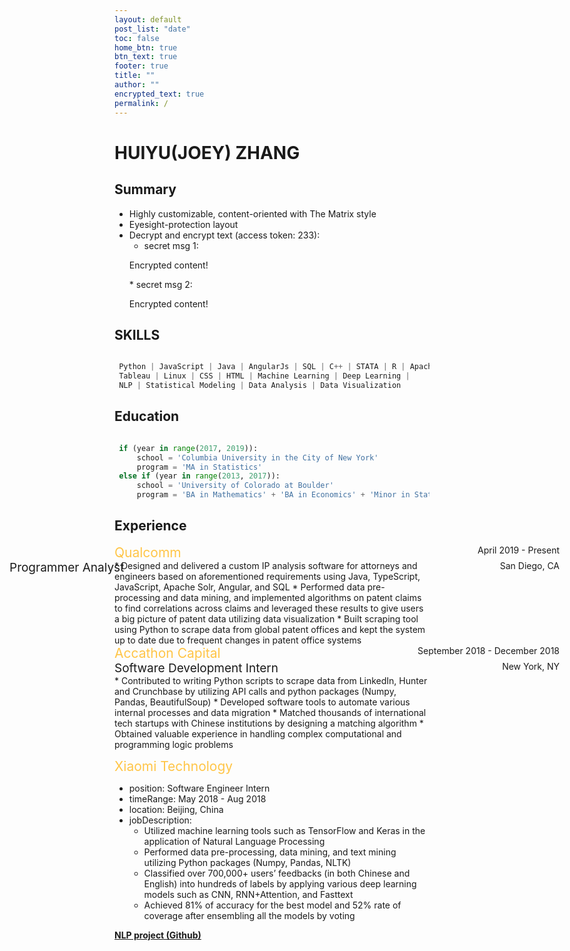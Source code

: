 ```yaml
---
layout: default
post_list: "date"
toc: false
home_btn: true
btn_text: true
footer: true
title: ""
author: ""
encrypted_text: true
permalink: /
---
```


# HUIYU(JOEY) ZHANG

##  Summary
* Highly customizable, content-oriented with The Matrix style
* Eyesight-protection layout
* Decrypt and encrypt text (access token: 233): 
  * secret msg 1: 
  <p class="encrypted" id="/MZAf/PKx9jpw8/Jnp7XQQFki2ibGnArZP46W+keVThXquhWwFROEFnbY8eC57Tw==">Encrypted content!</p>
  * secret msg 2: 
  <p class="encrypted" id="G7D+0370pNmixIP1j7teCg1jtm9XCdOWYFH61lcM0LYWlT0hB3rS9raIs=">Encrypted content!</p>


## SKILLS
```python

 Python | JavaScript | Java | AngularJs | SQL | C++ | STATA | R | Apache Solr | SAS | 
 Tableau | Linux | CSS | HTML | Machine Learning | Deep Learning |
 NLP | Statistical Modeling | Data Analysis | Data Visualization

```
## Education
```python

 if (year in range(2017, 2019)):
     school = 'Columbia University in the City of New York'
     program = 'MA in Statistics'
 else if (year in range(2013, 2017)):
     school = 'University of Colorado at Boulder'
     program = 'BA in Mathematics' + 'BA in Economics' + 'Minor in Statistics'

```

## Experience
<div><span style="color:#ffc547; font-size:21px"> Qualcomm </span><span style="position:absolute; right:20px"> April 2019 - Present</span></div>
<div><span style="font-size:19px;position:absolute;left:60px">Programmer Analyst</span><span style="position:absolute; right:20px">San Diego, CA</span></div>
* Designed and delivered a custom IP analysis software for attorneys and engineers based on aforementioned requirements using Java, TypeScript, JavaScript, Apache Solr, Angular, and SQL 
* Performed data pre-processing and data mining, and implemented algorithms on patent claims to find correlations across claims and leveraged these results to give users a big picture of patent data utilizing data visualization
* Built scraping tool using Python to scrape data from global patent offices and kept the system up to date due to frequent changes in patent office systems

<div><span style="color:#ffc547; font-size:21px"> Accathon Capital </span><span style="position:absolute; right:20px"> September 2018 - December 2018</span></div>
<div><span style="font-size:19px; left:50px">Software Development Intern</span><span style="position:absolute; right:20px">New York, NY</span></div>
* Contributed to writing Python scripts to scrape data from LinkedIn, Hunter and Crunchbase by utilizing API calls and python packages (Numpy, Pandas, BeautifulSoup)
* Developed software tools to automate various internal processes and data migration
* Matched thousands of international tech startups with Chinese institutions by designing a matching algorithm
* Obtained valuable experience in handling complex computational and programming logic problems

<span style="color:#ffc547; font-size:21px"> Xiaomi Technology </span>
* position: Software Engineer Intern
* timeRange: May 2018 - Aug 2018
* location: Beijing, China
* jobDescription: 
	* Utilized machine learning tools such as TensorFlow and Keras in the application of Natural Language Processing
	* Performed data pre-processing, data mining, and text mining utilizing Python packages (Numpy, Pandas, NLTK)
	* Classified over 700,000+ users’ feedbacks (in both Chinese and English) into hundreds of labels by applying various deep learning models such as CNN, RNN+Attention, and Fasttext
	* Achieved 81% of accuracy for the best model and 52% rate of coverage after ensembling all the models by voting

[**NLP project (Github)**](https://github.com/Jooooooooooey/NLP-Classification)

